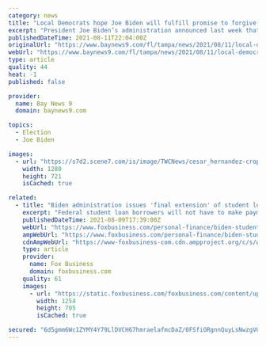 ```yaml
---
category: news
title: "Local Democrats hope Joe Biden will fulfill promise to forgive (at least some) student loans"
excerpt: "President Joe Biden’s administration announced last week that it will extend the pause on federal student loan payments one last time, until January 31 st. The president is also on record as saying he supports cancelling $10,"
publishedDateTime: 2021-08-11T22:04:00Z
originalUrl: "https://www.baynews9.com/fl/tampa/news/2021/08/11/local-democrats-hope-joe-biden-will-cancel-some-student-debt"
webUrl: "https://www.baynews9.com/fl/tampa/news/2021/08/11/local-democrats-hope-joe-biden-will-cancel-some-student-debt"
type: article
quality: 44
heat: -1
published: false

provider:
  name: Bay News 9
  domain: baynews9.com

topics:
  - Election
  - Joe Biden

images:
  - url: "https://s7d2.scene7.com/is/image/TWCNews/cesar_hernandez-crop"
    width: 1280
    height: 721
    isCached: true

related:
  - title: "Biden administration issues 'final extension' of student loan payment pause: Is cancellation next?"
    excerpt: "Federal student loan borrowers will not have to make payments on their federal loans until February 2022, thanks to the “final extension” from Education Department."
    publishedDateTime: 2021-08-09T17:39:00Z
    webUrl: "https://www.foxbusiness.com/personal-finance/biden-student-loan-payment-pause-extension-is-cancellation-next"
    ampWebUrl: "https://www.foxbusiness.com/personal-finance/biden-student-loan-payment-pause-extension-is-cancellation-next.amp"
    cdnAmpWebUrl: "https://www-foxbusiness-com.cdn.ampproject.org/c/s/www.foxbusiness.com/personal-finance/biden-student-loan-payment-pause-extension-is-cancellation-next.amp"
    type: article
    provider:
      name: Fox Business
      domain: foxbusiness.com
    quality: 61
    images:
      - url: "https://static.foxbusiness.com/foxbusiness.com/content/uploads/2021/08/Credible-Biden-admin-extends-student-loan-pause-is-cancellation-next-iStock-1098109720.jpg"
        width: 1254
        height: 705
        isCached: true

secured: "6d5gmm6Wc1ZYMY4Y79LlDVCH67hmraelafmcDaZ/0FSfiORgnnQuyLsNwzgVG9Z7srQrJn9BkecsFAAhkNC7FVoMEk5Ngamhm8C3+o8mL2tnK5gIV6xuTeNuU3qVJQiPZh4gBp0LOgbYxR91T98oBVJp/ijEpTFJxgn2B5cKEd/v8xHVUp9oMVMOHGloYjgjV5IQkaPZzLyDYZc6PC4GHVW8KeUu07Iz6zMKJOyEERdRcOHAmUF42rmNbP1kLRFean8xYC5tg8A9LsyRTQ3ySTzs/RgClkl86pbFrakxHT9kz+PMNqK3wpxJpVQxt8U8X3nS8jnN3W/VoRG0kNxsWSyuAe//biOwzow/SODHVkE=;1kMnsVjdSRYQjGrMaETZsg=="
---
```


